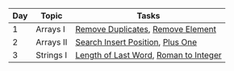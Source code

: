 | Day | Topic                 | Tasks                                                                                                                                                                                     |
| --- | --------------------- | ----------------------------------------------------------------------------------------------------------------------------------------------------------------------------------------- |
| 1   | Arrays I              | [Remove Duplicates](https://leetcode.com/problems/remove-duplicates-from-sorted-array/), [Remove Element](https://leetcode.com/problems/remove-element/)                                  |
| 2   | Arrays II             | [Search Insert Position](https://leetcode.com/problems/search-insert-position/), [Plus One](https://leetcode.com/problems/plus-one/)                                                      |
| 3   | Strings I             | [Length of Last Word](https://leetcode.com/problems/length-of-last-word/), [Roman to Integer](https://leetcode.com/problems/roman-to-integer/)                                            |                                                                                                  |
